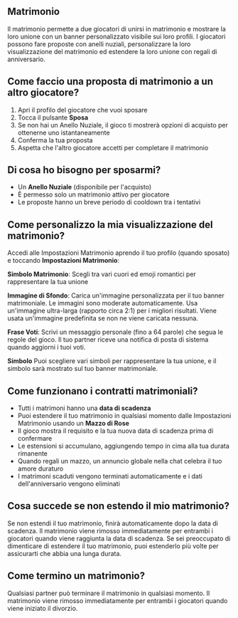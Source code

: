 ## Matrimonio

Il matrimonio permette a due giocatori di unirsi in matrimonio e mostrare la loro unione con un banner personalizzato visibile sui loro profili. I giocatori possono fare proposte con anelli nuziali, personalizzare la loro visualizzazione del matrimonio ed estendere la loro unione con regali di anniversario.

## Come faccio una proposta di matrimonio a un altro giocatore?

1. Apri il profilo del giocatore che vuoi sposare
2. Tocca il pulsante **Sposa**
3. Se non hai un Anello Nuziale, il gioco ti mostrerà opzioni di acquisto per ottenerne uno istantaneamente
4. Conferma la tua proposta
5. Aspetta che l'altro giocatore accetti per completare il matrimonio

## Di cosa ho bisogno per sposarmi?

- Un **Anello Nuziale** (disponibile per l'acquisto)
- È permesso solo un matrimonio attivo per giocatore
- Le proposte hanno un breve periodo di cooldown tra i tentativi

## Come personalizzo la mia visualizzazione del matrimonio?

Accedi alle Impostazioni Matrimonio aprendo il tuo profilo (quando sposato) e toccando **Impostazioni Matrimonio**:

**Simbolo Matrimonio**: Scegli tra vari cuori ed emoji romantici per rappresentare la tua unione

**Immagine di Sfondo**: Carica un'immagine personalizzata per il tuo banner matrimoniale. Le immagini sono moderate automaticamente. Usa un'immagine ultra-larga (rapporto circa 2:1) per i migliori risultati. Viene usata un'immagine predefinita se non ne viene caricata nessuna.

**Frase Voti**: Scrivi un messaggio personale (fino a 64 parole) che segua le regole del gioco. Il tuo partner riceve una notifica di posta di sistema quando aggiorni i tuoi voti.

**Simbolo** Puoi scegliere vari simboli per rappresentare la tua unione, e il simbolo sarà mostrato sul tuo banner matrimoniale.

## Come funzionano i contratti matrimoniali?

- Tutti i matrimoni hanno una **data di scadenza**
- Puoi estendere il tuo matrimonio in qualsiasi momento dalle Impostazioni Matrimonio usando un **Mazzo di Rose**
- Il gioco mostra il requisito e la tua nuova data di scadenza prima di confermare
- Le estensioni si accumulano, aggiungendo tempo in cima alla tua durata rimanente
- Quando regali un mazzo, un annuncio globale nella chat celebra il tuo amore duraturo
- I matrimoni scaduti vengono terminati automaticamente e i dati dell'anniversario vengono eliminati

## Cosa succede se non estendo il mio matrimonio?

Se non estendi il tuo matrimonio, finirà automaticamente dopo la data di scadenza. Il matrimonio viene rimosso immediatamente per entrambi i giocatori quando viene raggiunta la data di scadenza.
Se sei preoccupato di dimenticare di estendere il tuo matrimonio, puoi estenderlo più volte per assicurarti che abbia una lunga durata.

## Come termino un matrimonio?

Qualsiasi partner può terminare il matrimonio in qualsiasi momento. Il matrimonio viene rimosso immediatamente per entrambi i giocatori quando viene iniziato il divorzio.

